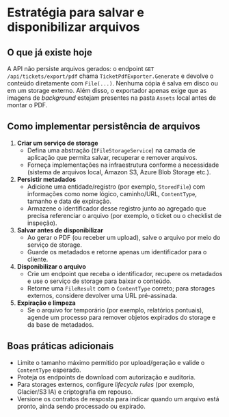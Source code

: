 # Estratégia para salvar e disponibilizar arquivos

## O que já existe hoje

A API não persiste arquivos gerados: o endpoint `GET /api/tickets/export/pdf` chama `TicketPdfExporter.Generate` e devolve o conteúdo diretamente com `File(...)`. Nenhuma cópia é salva em disco ou em um storage externo. Além disso, o exportador apenas exige que as imagens de _background_ estejam presentes na pasta `Assets` local antes de montar o PDF.

## Como implementar persistência de arquivos

1. **Criar um serviço de storage**
   - Defina uma abstração (`IFileStorageService`) na camada de aplicação que permita salvar, recuperar e remover arquivos.
   - Forneça implementações na infraestrutura conforme a necessidade (sistema de arquivos local, Amazon S3, Azure Blob Storage etc.).
2. **Persistir metadados**
   - Adicione uma entidade/registro (por exemplo, `StoredFile`) com informações como nome lógico, caminho/URL, `ContentType`, tamanho e data de expiração.
   - Armazene o identificador desse registro junto ao agregado que precisa referenciar o arquivo (por exemplo, o ticket ou o checklist de inspeção).
3. **Salvar antes de disponibilizar**
   - Ao gerar o PDF (ou receber um upload), salve o arquivo por meio do serviço de storage.
   - Guarde os metadados e retorne apenas um identificador para o cliente.
4. **Disponibilizar o arquivo**
   - Crie um endpoint que receba o identificador, recupere os metadados e use o serviço de storage para baixar o conteúdo.
   - Retorne uma `FileResult` com o `ContentType` correto; para storages externos, considere devolver uma URL pré-assinada.
5. **Expiração e limpeza**
   - Se o arquivo for temporário (por exemplo, relatórios pontuais), agende um processo para remover objetos expirados do storage e da base de metadados.

## Boas práticas adicionais

- Limite o tamanho máximo permitido por upload/geração e valide o `ContentType` esperado.
- Proteja os endpoints de download com autorização e auditoria.
- Para storages externos, configure _lifecycle rules_ (por exemplo, Glacier/S3 IA) e criptografia em repouso.
- Versione os contratos de resposta para indicar quando um arquivo está pronto, ainda sendo processado ou expirado.
